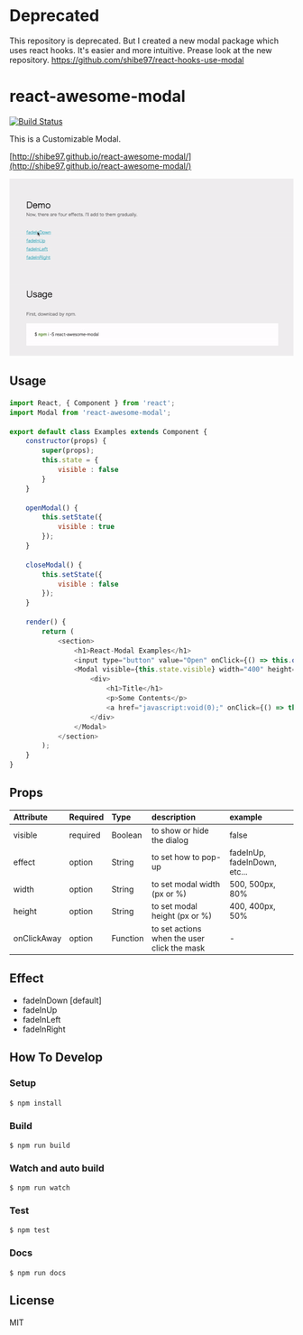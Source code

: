 # Deprecated
This repository is deprecated.
But I created a new modal package which uses react hooks.
It's easier and more intuitive.
Prease look at the new repository.
https://github.com/shibe97/react-hooks-use-modal

# react-awesome-modal
[![Build Status](https://travis-ci.org/shibe97/react-awesome-modal.svg?branch=master)](https://travis-ci.org/shibe97/react-awesome-modal)

This is a Customizable Modal.

[http://shibe97.github.io/react-awesome-modal/](http://shibe97.github.io/react-awesome-modal/)

![demo](./assets/images/demo.gif)

## Usage
```javascript
import React, { Component } from 'react';
import Modal from 'react-awesome-modal';

export default class Examples extends Component {
    constructor(props) {
        super(props);
        this.state = {
            visible : false
        }
    }

    openModal() {
        this.setState({
            visible : true
        });
    }

    closeModal() {
        this.setState({
            visible : false
        });
    }

    render() {
        return (
            <section>
                <h1>React-Modal Examples</h1>
                <input type="button" value="Open" onClick={() => this.openModal()} />
                <Modal visible={this.state.visible} width="400" height="300" effect="fadeInUp" onClickAway={() => this.closeModal()}>
                    <div>
                        <h1>Title</h1>
                        <p>Some Contents</p>
                        <a href="javascript:void(0);" onClick={() => this.closeModal()}>Close</a>
                    </div>
                </Modal>
            </section>
        );
    }
}
```

## Props
| Attribute   | Required | Type     | description                                 | example                      |
|:------------|:---------|:---------|:--------------------------------------------|:-----------------------------|
| visible     | required | Boolean  | to show or hide the dialog                  | false                        |
| effect      | option   | String   | to set how to pop-up                        | fadeInUp, fadeInDown, etc... |
| width       | option   | String   | to set modal width (px or %)                | 500, 500px, 80%              |
| height      | option   | String   | to set modal height (px or %)               | 400, 400px, 50%              |
| onClickAway | option   | Function | to set actions when the user click the mask | -                            |

## Effect
- fadeInDown [default]
- fadeInUp
- fadeInLeft
- fadeInRight

## How To Develop
### Setup
```
$ npm install
```

### Build
```
$ npm run build
```

### Watch and auto build
```
$ npm run watch
```

### Test
```
$ npm test
```

### Docs
```
$ npm run docs
```

## License
MIT
